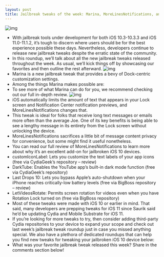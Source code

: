 ```yaml
---
layout: post
title: Jailbreak tweaks of the week: Marina, MoreLinesNotifications, and more...
---
```

![img](http://media.idownloadblog.com/wp-content/uploads/2016/01/Tweaks-of-the-week.jpg)
* With jailbreak tools under development for both iOS 10.3-10.3.3 and iOS 11.0-11.1.2, it’s tough to discern where users should be for the best experience possible these days. Nevertheless, developers continue to release new jailbreak tweaks despite the erratic state of the community.
* In this roundup, we’ll talk about all the new jailbreak tweaks released throughout the week. As usual, we’ll kick things off by showcasing our favorites and then outline the rest afterward.
![img](http://media.idownloadblog.com/wp-content/uploads/2018/01/Marina-Dock-Settings.jpg)
* Marina is a new jailbreak tweak that provides a bevy of Dock-centric customization settings.
* Among the things Marina makes possible are:
* To see more of what Marina can do for you, we recommend checking out our full in-depth review.
![img](http://media.idownloadblog.com/wp-content/uploads/2018/02/MoreLinesNotifications-Before-and-After.jpg)
* iOS automatically limits the amount of text that appears in your Lock screen and Notification Center notification previews, and MoreLinesNotifications changes that.
* This tweak is ideal for folks that receive long text messages or emails more often than the average Joe. One of its key benefits is being able to see a lengthy message in its entirety from the Lock screen without unlocking the device.
* MoreLinesNotifications sacrifices a little bit of message content privacy for convenience, but some might find it useful nonetheless.
* You can read our full review of MoreLinesNotifications to learn more about why it’s an excellent add-on for jailbroken iOS 10 devices.
* customIconLabel: Lets you customize the text labels of your app icons (free via CydiaGeek’s repository – review)
* DarkTube: Enables the YouTube app’s built-in dark mode function (free via CydiaGeek’s repository)
* Last Drops 10: Lets you bypass Apple’s auto-shutdown when your iPhone reaches critically-low battery levels (free via BigBoss repository – review)
* LetVideosRotate: Permits screen rotation for videos even when you have Rotation Lock turned on (free via BigBoss repository)
* Most of these tweaks were made with iOS 10 or earlier in mind. That said, many developers are prepping tweaks for iOS 11 since Saurik said he’d be updating Cydia and Mobile Substrate for iOS 11.
* If you’re looking for more tweaks to try, then consider adding third-party Cydia repositories to your device to expand your scope and check out last week’s jailbreak tweak roundup just in case you missed anything special. We also have a plethora of dedicated roundups that can help you find new tweaks for tweaking your jailbroken iOS 10 device below:
* What was your favorite jailbreak tweak released this week? Share in the comments section below!

